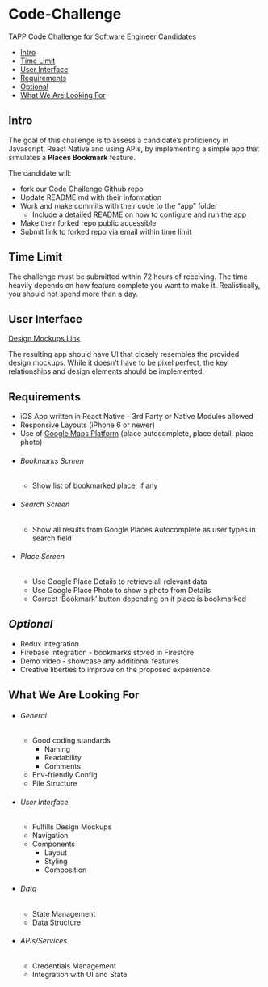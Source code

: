 # Code-Challenge
TAPP Code Challenge for Software Engineer Candidates

- [Intro](#intro)
- [Time Limit](#time-limit)
- [User Interface](#user-interface)
- [Requirements](#requirements)
- [Optional](#optional)
- [What We Are Looking For](#what-we-are-looking-for)

## Intro

The goal of this challenge is to assess a candidate’s proficiency in Javascript, React Native and using APIs, by implementing a simple app that simulates a **Places Bookmark** feature.

The candidate will:
* fork our Code Challenge Github repo
* Update README.md with their information
* Work and make commits with their code to the “app” folder
  * Include a detailed README on how to configure and run the app
* Make their forked repo public accessible
* Submit link to forked repo via email within time limit

## Time Limit

The challenge must be submitted within 72 hours of receiving. The time heavily depends on how feature complete you want to make it. Realistically, you should not spend more than a day.

## User Interface
[Design Mockups Link]()

The resulting app should have UI that closely resembles the provided design mockups. While it doesn’t have to be pixel perfect, the key relationships and design elements should be implemented.

## Requirements

- iOS App written in React Native - 3rd Party or Native Modules allowed
- Responsive Layouts (iPhone 6 or newer)
- Use of [Google Maps Platform](https://developers.google.com/maps/documentation/) (place autocomplete, place detail, place photo)

* ###### Bookmarks Screen
  * Show list of bookmarked place, if any
* ###### Search Screen
  * Show all results from Google Places Autocomplete as user types in search field
* ###### Place Screen
  * Use Google Place Details to retrieve all relevant data
  * Use Google Place Photo to show a photo from Details
  * Correct ‘Bookmark’ button depending on if place is bookmarked
  
## *Optional*

* Redux integration
* Firebase integration - bookmarks stored in Firestore
* Demo video - showcase any additional features
* Creative liberties to improve on the proposed experience.

## What We Are Looking For

* ###### General
  * Good coding standards
    * Naming
    * Readability
    * Comments
  * Env-friendly Config
  * File Structure

* ###### User Interface
  * Fulfills Design Mockups
  * Navigation
  * Components
    * Layout
    * Styling
    * Composition

* ###### Data
  * State Management
  * Data Structure

* ###### APIs/Services
  * Credentials Management
  * Integration with UI and State
